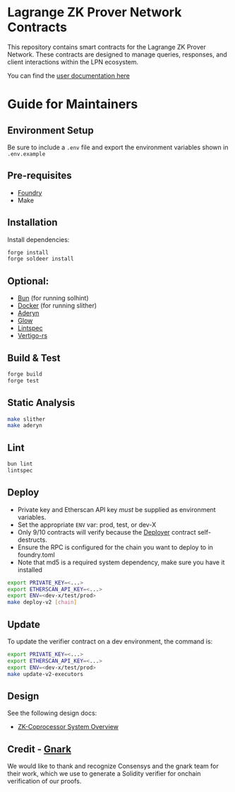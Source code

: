 # Lagrange ZK Prover Network Contracts

This repository contains smart contracts for the Lagrange ZK Prover Network. These contracts are designed to manage queries, responses, and client interactions within the LPN ecosystem.

You can find the [user documentation here](https://docs.lagrange.dev/zk-coprocessor/overview)

# Guide for Maintainers

## Environment Setup
Be sure to include a `.env` file and export the environment variables shown in `.env.example`

## Pre-requisites
- [Foundry](https://book.getfoundry.sh)
- Make

## Installation
Install dependencies:
```bash
forge install
forge soldeer install
```

## Optional:

* [Bun](https://bun.com/) (for running solhint) 
* [Docker](https://www.docker.com/) (for running slither)
* [Aderyn](https://github.com/Cyfrin/aderyn)
* [Glow](https://github.com/charmbracelet/glow)
* [Lintspec](https://github.com/beeb/lintspec)
* [Vertigo-rs](https://github.com/RareSkills/vertigo-rs)

## Build & Test

```bash
forge build
forge test
```

## Static Analysis

```bash
make slither
make aderyn
```

## Lint

```bash
bun lint
lintspec
```

## Deploy

* Private key and Etherscan API key *must* be supplied as environment variables.
* Set the appropriate `ENV` var: prod, test, or dev-X
* Only 9/10 contracts will verify because the [Deployer](./src/v2/Deployer.sol) contract self-destructs.
* Ensure the RPC is configured for the chain you want to deploy to in foundry.toml
* Note that md5 is a required system dependency, make sure you have it installed

```bash
export PRIVATE_KEY=<...>
export ETHERSCAN_API_KEY=<...>
export ENV=<dev-x/test/prod>
make deploy-v2 [chain]
```

## Update

To update the verifier contract on a dev environment, the command is:

```bash
export PRIVATE_KEY=<...>
export ETHERSCAN_API_KEY=<...>
export ENV=<dev-x/test/prod>
make update-v2-executors
```

## Design

See the following design docs:
* [ZK-Coprocessor System Overview](docs/coprocessor-system-overview.md)

## Credit - [Gnark](https://github.com/Consensys/gnark)
We would like to thank and recognize Consensys and the gnark team for their work, which we use to generate a Solidity verifier for onchain verification of our proofs.
